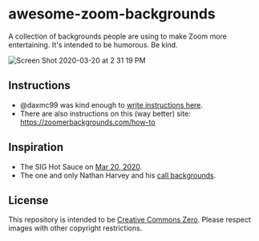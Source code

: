 # awesome-zoom-backgrounds

A collection of backgrounds people are using to make Zoom more entertaining. It's intended to be humorous. Be kind.

![Screen Shot 2020-03-20 at 2 31 19 PM](https://user-images.githubusercontent.com/1744971/77255964-23eea700-6c39-11ea-9e4c-d411f69af279.png)

## Instructions 

* @daxmc99 was kind enough to [write instructions here](/live_backgrounds/README.md).
* There are also instructions on this (way better) site: https://zoomerbackgrounds.com/how-to

## Inspiration

* The SIG Hot Sauce on [Mar 20, 2020](https://twitter.com/stephenaugustus/status/1241070063760924675).
* The one and only Nathan Harvey and his [call backgrounds](https://github.com/nathenharvey/conference-call-backgrounds).

## License 

This repository is intended to be [Creative Commons Zero](https://creativecommons.org/share-your-work/licensing-examples/). Please respect images with other copyright restrictions.

